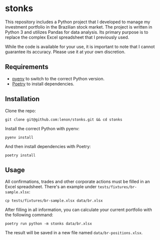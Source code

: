 # stonks

This repository includes a Python project that I developed to manage my
investment portfolio in the Brazilian stock market. The project is written in
Python 3 and utilizes Pandas for data analysis. Its primary purpose is to
replace the complex Excel spreadsheet that I previously used.

While the code is available for your use, it is important to note that I cannot
guarantee its accuracy. Please use it at your own discretion.

## Requirements

* [pyenv][pyenv-instructions] to switch to the correct Python version.
* [Poetry][poetry-instructions] to install dependencies.

## Installation

Clone the repo:

```
git clone git@github.com:lenon/stonks.git && cd stonks
```

Install the correct Python with pyenv:

```
pyenv install
```

And then install dependencies with Poetry:

```
poetry install
```

## Usage

All confirmations, trades and other corporate actions must be filled in an Excel
spreadsheet. There's an example under `tests/fixtures/br-sample.xlsx`:

```
cp tests/fixtures/br-sample.xlsx data/br.xlsx
```

After filling in all information, you can calculate your current portfolio with
the following command:

```
poetry run python -m stonks data/br.xlsx
```

The result will be saved in a new file named `data/br-positions.xlsx`.

[pyenv-instructions]: https://github.com/pyenv/pyenv#installation
[poetry-instructions]: https://python-poetry.org/docs/#installation
